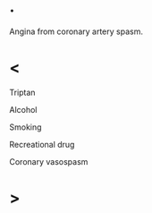 # .

Angina from coronary artery spasm.

# <

Triptan

Alcohol

Smoking

Recreational drug

Coronary vasospasm

# >
